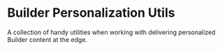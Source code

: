 # Builder Personalization Utils

A collection of handy utilities when working with delivering personalized Builder content at the edge.
